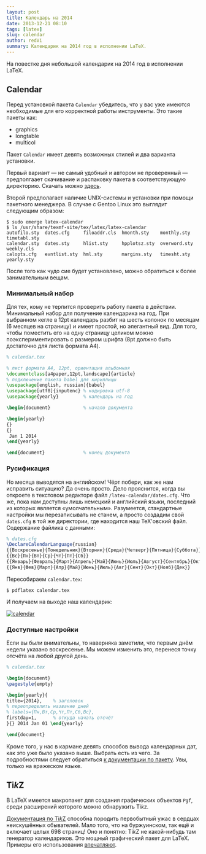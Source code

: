 ```yaml
---
layout: post
title: Календарь на 2014
date: 2013-12-21 08:10
tags: [latex]
slug: calendar
author: redVi
summary: Календарик на 2014 год в исполнении LaTeX.
---
```


На повестке дня небольшой календарик на 2014 год в исполнении LaTeX.

## Calendar

Перед установкой пакета `Calendar` убедитесь, что у вас уже имеются необходимые для его корректной работы инструменты. Это такие пакеты как:

- graphics
- longtable
- multicol

Пакет `Calendar` имеет девять возможных стилей и два варианта установки.

Первый вариант &mdash; не самый удобный и автором не проверенный &mdash; предполгаает скачивание и распаковку пакета в соответствующую директорию. Скачать можно [здесь](http://www.ctan.org/tex-archive/macros/latex/contrib/calendar).

Второй предполагает наличие UNIX-системы и установки при помощи пакетного менеджера. В случае с Gentoo Linux это выглядит следующим образом:

```console
$ sudo emerge latex-calendar
$ ls /usr/share/texmf-site/tex/latex/latex-calendar
autofilo.sty  dates.cfg     filoaddr.cls  hmonth.sty    monthly.sty   timetabl.sty
calendar.sty  dates.sty     hlist.sty     hpplotsz.sty  overword.sty  weekly.cls
calopts.cfg   evntlist.sty  hml.sty       margins.sty   timesht.sty   yearly.sty
```

После того как чудо сие будет установлено, можно обратиться к более занимательным вещам.

### Минимальный набор

Для тех, кому не терпится проверить работу пакета в действии. Минимальный набор для получение календарика на год. При выбранном кегле в 12pt календарь разбит на шесть колонок по месяцам (6 месяцев на страницу) и имеет простой, но элегантный вид. Для того, чтобы поместить его на одну страницу целиком можно поэкспериментировать с размером шрифта (8pt должно быть достаточно для листа формата A4).

```tex
% calendar.tex

% лист формата A4, 12pt, ориентация альбомная
\documentclass[a4paper,12pt,landscape]{article}
% подключение пакета babel для кириллицы
\usepackage[english, russian]{babel}
\usepackage[utf8]{inputenc} % кодировка utf-8
\usepackage{yearly}         % календарь на год

\begin{document}            % начало документа

\begin{yearly}
{}
{}
 Jan 1 2014
\end{yearly}

\end{document}              % конец документа
```

### Русификация

Но месяца выводятся на английском! Чёрт побери, как же нам исправить ситуацию? Да очень просто. Дело прояснится, когда вы откроете в текстовом редакторе файл `/latex-calendar/dates.cfg`. Что же, пока нам доступны лишь немецкий и английский языки, последний из которых является &laquo;умолчательным&raquo;. Разумеется, стандартные настройки мы перезаписывать не станем, а просто создадим свой `dates.cfg` в той же директории, где находится наш TeX'овский файл. Содержание файлика с данными:

```tex
% dates.cfg
\DeclareCalendarLanguage{russian}
{{Воскресенье}{Понедельник}{Вторник}{Среда}{Четверг}{Пятница}{Суббота}}
{{Вс}{Пн}{Вт}{Ср}{Чт}{Пт}{Сб}}
{{Январь}{Февраль}{Март}{Апрель}{Май}{Июнь}{Июль}{Август}{Сентябрь}{Октябрь}{Ноябрь}{Декабрь}}
{{Янв}{Фев}{Март}{Апр}{Май}{Июнь}{Июль}{Авг}{Сент}{Окт}{Нояб}{Дек}}
```

Пересобираем `calendar.tex`:

```console
$ pdflatex calendar.tex
```

И получаем на выходе наш календарик:

[![calendar](http://farm4.staticflickr.com/3670/10571742623_331dcb72d8_n.jpg "Календарь в LaTeX")](http://farm4.staticflickr.com/3670/10571742623_f2b5ac0d74_o.png)

### Доступные настройки

Если вы были внимательны, то наверняка заметили, что первым днём недели указано воскресенье. Мы можем изменить это, перенеся точку отсчёта на любой другой день.

```tex
% calendar.tex

\begin{document}
\pagestyle{empty}

\begin{yearly}{
title={2014},    % заголовок
% переопределить название дней
% labels={Пн,Вт,Ср,Чт,Пт,Сб,Вс},
firstday=1,      % откуда начать отсчёт
}{} 2014 Jan 01 \end{yearly}

\end{document}
```


Кроме того, у нас в кармане девять способов вывода календарных дат, как это уже было указано выше. Выбрать есть из чего. За подробностями следует обратиться [к документации по пакету](http://www.mit.edu/~opus/Thespis/calendar/calguide.pdf). Увы, только на вражеском языке.

## Ti*k*Z

В LaTeX имеется макропакет для создания графических объектов `Pgf`, среди расширений которого можно обнаружить Ti*k*z.

[Документация по Ti*k*Z](http://mirrors.nlab.su/ctan/graphics/pgf/base/doc/generic/pgf/pgfmanual.pdf) способна породить первобытный ужас в сердцах неискушённых обывателей. Мало того, что на буржуинском, так ещё и включает целых 698 страниц! Оно и понятно: Ti*k*Z не какой-нибудь там генератор календариков. Это мощный графический пакет для LaTeX. Примеры его использования [впечатляют](http://www.texample.net/tikz/examples/).
